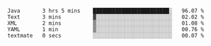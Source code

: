 <!--START_SECTION:waka-->

```text
Java       3 hrs 5 mins    ████████████████████████░   96.07 %
Text       3 mins          ▓░░░░░░░░░░░░░░░░░░░░░░░░   02.02 %
XML        2 mins          ▒░░░░░░░░░░░░░░░░░░░░░░░░   01.08 %
YAML       1 min           ▒░░░░░░░░░░░░░░░░░░░░░░░░   00.76 %
textmate   0 secs          ░░░░░░░░░░░░░░░░░░░░░░░░░   00.07 %
```

<!--END_SECTION:waka-->
